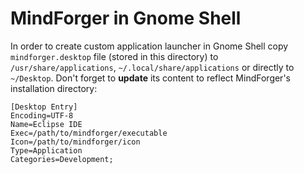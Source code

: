 # MindForger in Gnome Shell

In order to create custom application launcher in Gnome Shell copy 
`mindforger.desktop` file (stored in this directory) to `/usr/share/applications`, 
`~/.local/share/applications` or directly to `~/Desktop`. Don't forget
to **update** its content to reflect MindForger's installation directory:

```
[Desktop Entry]
Encoding=UTF-8
Name=Eclipse IDE
Exec=/path/to/mindforger/executable
Icon=/path/to/mindforger/icon
Type=Application
Categories=Development;
```
